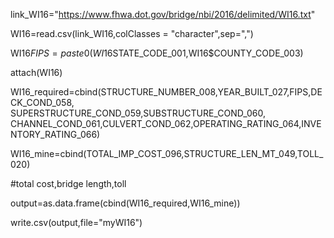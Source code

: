 
link_WI16="https://www.fhwa.dot.gov/bridge/nbi/2016/delimited/WI16.txt"

WI16=read.csv(link_WI16,colClasses = "character",sep=",")

WI16$FIPS=paste0(WI16$STATE_CODE_001,WI16$COUNTY_CODE_003)

attach(WI16)

WI16_required=cbind(STRUCTURE_NUMBER_008,YEAR_BUILT_027,FIPS,DECK_COND_058,
SUPERSTRUCTURE_COND_059,SUBSTRUCTURE_COND_060,
CHANNEL_COND_061,CULVERT_COND_062,OPERATING_RATING_064,INVENTORY_RATING_066)

WI16_mine=cbind(TOTAL_IMP_COST_096,STRUCTURE_LEN_MT_049,TOLL_020)

#total cost,bridge length,toll

output=as.data.frame(cbind(WI16_required,WI16_mine))

write.csv(output,file="myWI16")

